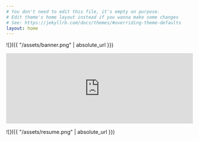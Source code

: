 ```yaml
---
# You don't need to edit this file, it's empty on purpose.
# Edit theme's home layout instead if you wanna make some changes
# See: https://jekyllrb.com/docs/themes/#overriding-theme-defaults
layout: home
---
```


![]({{ "/assets/banner.png" | absolute_url }})

<center><iframe src="https://store.steampowered.com/widget/1137910/" frameborder="0" width="100%" height="190"></iframe></center>

![]({{ "/assets/resume.png" | absolute_url }})
